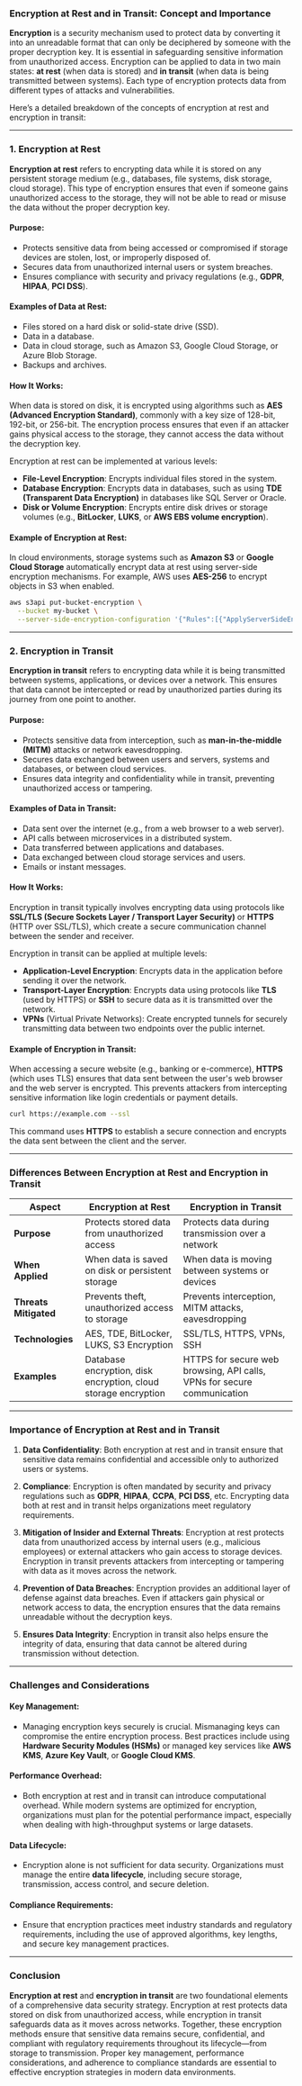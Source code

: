 ### Encryption at Rest and in Transit: Concept and Importance

**Encryption** is a security mechanism used to protect data by converting it into an unreadable format that can only be deciphered by someone with the proper decryption key. It is essential in safeguarding sensitive information from unauthorized access. Encryption can be applied to data in two main states: **at rest** (when data is stored) and **in transit** (when data is being transmitted between systems). Each type of encryption protects data from different types of attacks and vulnerabilities.

Here’s a detailed breakdown of the concepts of encryption at rest and encryption in transit:

---

### 1. **Encryption at Rest**

**Encryption at rest** refers to encrypting data while it is stored on any persistent storage medium (e.g., databases, file systems, disk storage, cloud storage). This type of encryption ensures that even if someone gains unauthorized access to the storage, they will not be able to read or misuse the data without the proper decryption key.

#### Purpose:
- Protects sensitive data from being accessed or compromised if storage devices are stolen, lost, or improperly disposed of.
- Secures data from unauthorized internal users or system breaches.
- Ensures compliance with security and privacy regulations (e.g., **GDPR**, **HIPAA**, **PCI DSS**).

#### Examples of Data at Rest:
- Files stored on a hard disk or solid-state drive (SSD).
- Data in a database.
- Data in cloud storage, such as Amazon S3, Google Cloud Storage, or Azure Blob Storage.
- Backups and archives.

#### How It Works:
When data is stored on disk, it is encrypted using algorithms such as **AES (Advanced Encryption Standard)**, commonly with a key size of 128-bit, 192-bit, or 256-bit. The encryption process ensures that even if an attacker gains physical access to the storage, they cannot access the data without the decryption key.

Encryption at rest can be implemented at various levels:
- **File-Level Encryption**: Encrypts individual files stored in the system.
- **Database Encryption**: Encrypts data in databases, such as using **TDE (Transparent Data Encryption)** in databases like SQL Server or Oracle.
- **Disk or Volume Encryption**: Encrypts entire disk drives or storage volumes (e.g., **BitLocker**, **LUKS**, or **AWS EBS volume encryption**).

#### Example of Encryption at Rest:
In cloud environments, storage systems such as **Amazon S3** or **Google Cloud Storage** automatically encrypt data at rest using server-side encryption mechanisms. For example, AWS uses **AES-256** to encrypt objects in S3 when enabled.

```bash
aws s3api put-bucket-encryption \
  --bucket my-bucket \
  --server-side-encryption-configuration '{"Rules":[{"ApplyServerSideEncryptionByDefault":{"SSEAlgorithm":"AES256"}}]}'
```

---

### 2. **Encryption in Transit**

**Encryption in transit** refers to encrypting data while it is being transmitted between systems, applications, or devices over a network. This ensures that data cannot be intercepted or read by unauthorized parties during its journey from one point to another.

#### Purpose:
- Protects sensitive data from interception, such as **man-in-the-middle (MITM)** attacks or network eavesdropping.
- Secures data exchanged between users and servers, systems and databases, or between cloud services.
- Ensures data integrity and confidentiality while in transit, preventing unauthorized access or tampering.

#### Examples of Data in Transit:
- Data sent over the internet (e.g., from a web browser to a web server).
- API calls between microservices in a distributed system.
- Data transferred between applications and databases.
- Data exchanged between cloud storage services and users.
- Emails or instant messages.

#### How It Works:
Encryption in transit typically involves encrypting data using protocols like **SSL/TLS (Secure Sockets Layer / Transport Layer Security)** or **HTTPS** (HTTP over SSL/TLS), which create a secure communication channel between the sender and receiver.

Encryption in transit can be applied at multiple levels:
- **Application-Level Encryption**: Encrypts data in the application before sending it over the network.
- **Transport-Layer Encryption**: Encrypts data using protocols like **TLS** (used by HTTPS) or **SSH** to secure data as it is transmitted over the network.
- **VPNs** (Virtual Private Networks): Create encrypted tunnels for securely transmitting data between two endpoints over the public internet.

#### Example of Encryption in Transit:
When accessing a secure website (e.g., banking or e-commerce), **HTTPS** (which uses TLS) ensures that data sent between the user's web browser and the web server is encrypted. This prevents attackers from intercepting sensitive information like login credentials or payment details.

```bash
curl https://example.com --ssl
```

This command uses **HTTPS** to establish a secure connection and encrypts the data sent between the client and the server.

---

### Differences Between Encryption at Rest and Encryption in Transit

| Aspect               | Encryption at Rest                               | Encryption in Transit                               |
|----------------------|--------------------------------------------------|----------------------------------------------------|
| **Purpose**           | Protects stored data from unauthorized access    | Protects data during transmission over a network   |
| **When Applied**      | When data is saved on disk or persistent storage | When data is moving between systems or devices     |
| **Threats Mitigated** | Prevents theft, unauthorized access to storage   | Prevents interception, MITM attacks, eavesdropping |
| **Technologies**      | AES, TDE, BitLocker, LUKS, S3 Encryption         | SSL/TLS, HTTPS, VPNs, SSH                          |
| **Examples**          | Database encryption, disk encryption, cloud storage encryption | HTTPS for secure web browsing, API calls, VPNs for secure communication |

---

### Importance of Encryption at Rest and in Transit

1. **Data Confidentiality**: Both encryption at rest and in transit ensure that sensitive data remains confidential and accessible only to authorized users or systems.

2. **Compliance**: Encryption is often mandated by security and privacy regulations such as **GDPR**, **HIPAA**, **CCPA**, **PCI DSS**, etc. Encrypting data both at rest and in transit helps organizations meet regulatory requirements.

3. **Mitigation of Insider and External Threats**: Encryption at rest protects data from unauthorized access by internal users (e.g., malicious employees) or external attackers who gain access to storage devices. Encryption in transit prevents attackers from intercepting or tampering with data as it moves across the network.

4. **Prevention of Data Breaches**: Encryption provides an additional layer of defense against data breaches. Even if attackers gain physical or network access to data, the encryption ensures that the data remains unreadable without the decryption keys.

5. **Ensures Data Integrity**: Encryption in transit also helps ensure the integrity of data, ensuring that data cannot be altered during transmission without detection.

---

### Challenges and Considerations

#### Key Management:
- Managing encryption keys securely is crucial. Mismanaging keys can compromise the entire encryption process. Best practices include using **Hardware Security Modules (HSMs)** or managed key services like **AWS KMS**, **Azure Key Vault**, or **Google Cloud KMS**.

#### Performance Overhead:
- Both encryption at rest and in transit can introduce computational overhead. While modern systems are optimized for encryption, organizations must plan for the potential performance impact, especially when dealing with high-throughput systems or large datasets.

#### Data Lifecycle:
- Encryption alone is not sufficient for data security. Organizations must manage the entire **data lifecycle**, including secure storage, transmission, access control, and secure deletion.

#### Compliance Requirements:
- Ensure that encryption practices meet industry standards and regulatory requirements, including the use of approved algorithms, key lengths, and secure key management practices.

---

### Conclusion

**Encryption at rest** and **encryption in transit** are two foundational elements of a comprehensive data security strategy. Encryption at rest protects data stored on disk from unauthorized access, while encryption in transit safeguards data as it moves across networks. Together, these encryption methods ensure that sensitive data remains secure, confidential, and compliant with regulatory requirements throughout its lifecycle—from storage to transmission. Proper key management, performance considerations, and adherence to compliance standards are essential to effective encryption strategies in modern data environments.